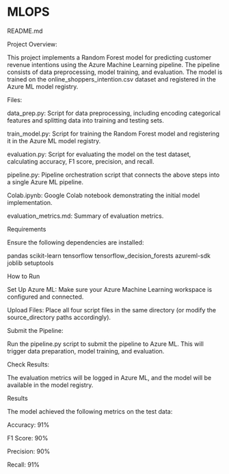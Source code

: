 # MLOPS
README.md

Project Overview:

This project implements a Random Forest model for predicting customer revenue intentions using the Azure Machine Learning pipeline. The pipeline consists of data preprocessing, model training, and evaluation. The model is trained on the online_shoppers_intention.csv dataset and registered in the Azure ML model registry.

Files:

data_prep.py: Script for data preprocessing, including encoding categorical features and splitting data into training and testing sets.

train_model.py: Script for training the Random Forest model and registering it in the Azure ML model registry.

evaluation.py: Script for evaluating the model on the test dataset, calculating accuracy, F1 score, precision, and recall.

pipeline.py: Pipeline orchestration script that connects the above steps into a single Azure ML pipeline.

Colab.ipynb: Google Colab notebook demonstrating the initial model implementation.

evaluation_metrics.md: Summary of evaluation metrics.

Requirements

Ensure the following dependencies are installed:

pandas
scikit-learn
tensorflow
tensorflow_decision_forests
azureml-sdk
joblib
setuptools


How to Run

Set Up Azure ML: Make sure your Azure Machine Learning workspace is configured and connected.

Upload Files: Place all four script files in the same directory (or modify the source_directory paths accordingly).

Submit the Pipeline:

Run the pipeline.py script to submit the pipeline to Azure ML. This will trigger data preparation, model training, and evaluation.

Check Results: 

The evaluation metrics will be logged in Azure ML, and the model will be available in the model registry.

Results

The model achieved the following metrics on the test data:

Accuracy: 91%

F1 Score: 90%

Precision: 90%

Recall: 91%

